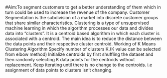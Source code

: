 #Aim:To segment customers to get a better understanding of them which in turn could be used to increase the revenue of the company.
Customer Segmentation is the subdivision of a market into discrete customer groups that share similar characteristics.
Clustering is a type of unsupervised machine learning in which the algorithm processes our data and divides data into “clusters”.
It is a centroid based algorithm in which each cluster is associated with a centroid. The main idea is to reduce the distance between the data points and their respective cluster centroid.
Working of K Means Clustering Algorithm
Specify number of clusters K.(K value can be selected from elbow method)
Initialize centroids by first shuffling the dataset and then randomly selecting K data points for the centroids without replacement.
Keep iterating until there is no change to the centroids. i.e assignment of data points to clusters isn’t changing.
